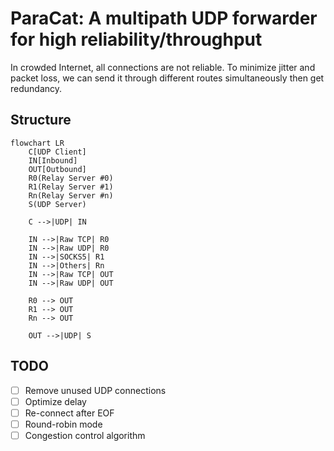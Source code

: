 # ParaCat: A multipath UDP forwarder for high reliability/throughput

In crowded Internet, all connections are not reliable. To minimize jitter and packet loss, we can send it through different routes simultaneously then get redundancy.

## Structure

```mermaid
flowchart LR
    C[UDP Client]
    IN[Inbound]
    OUT[Outbound]
    R0(Relay Server #0)
    R1(Relay Server #1)
    Rn(Relay Server #n)
    S(UDP Server)

    C -->|UDP| IN

    IN -->|Raw TCP| R0
    IN -->|Raw UDP| R0
    IN -->|SOCKS5| R1
    IN -->|Others| Rn
    IN -->|Raw TCP| OUT
    IN -->|Raw UDP| OUT

    R0 --> OUT
    R1 --> OUT
    Rn --> OUT

    OUT -->|UDP| S
```

## TODO

- [ ] Remove unused UDP connections
- [ ] Optimize delay
- [ ] Re-connect after EOF
- [ ] Round-robin mode
- [ ] Congestion control algorithm
